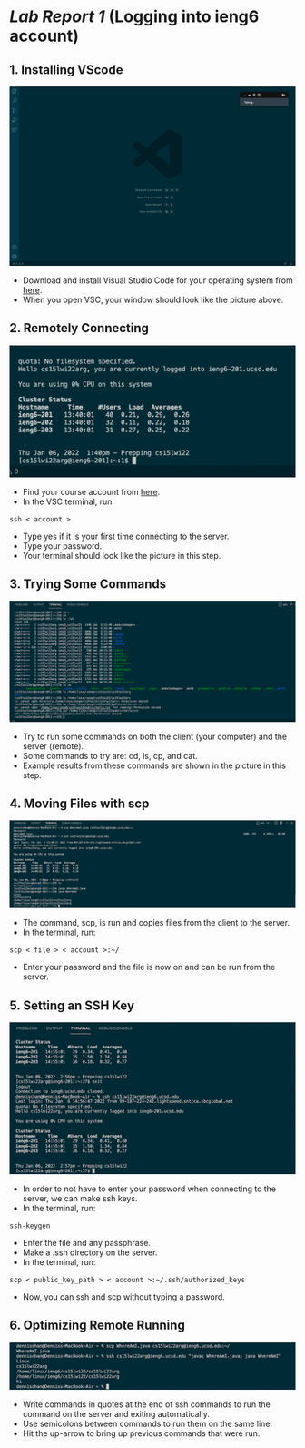 # ***Lab Report 1*** (Logging into ieng6 account)

## 1. Installing VScode
![Image](installvsc.png)
* Download and install Visual Studio Code for your operating system from [here](https://code.visualstudio.com/).
* When you open VSC, your window should look like the picture above.

## 2. Remotely Connecting
![Image](remoteconnect.png)
* Find your course account from  [here](https://sdacs.ucsd.edu/~icc/index.php).
* In the VSC terminal, run:
```
ssh < account >
```
* Type yes if it is your first time connecting to the server.
* Type your password.
* Your terminal should look like the picture in this step.

## 3. Trying Some Commands
![Image](trycomms.png)
* Try to run some commands on both the client (your computer) and the server (remote).
* Some commands to try are: cd, ls, cp, and cat.
* Example results from these commands are shown in the picture in this step.

## 4. Moving Files with scp
![Image](movefilescp.png)
* The command, scp, is run and copies files from the client to the server.
* In the terminal, run:
```
scp < file > < account >:~/
```
* Enter your password and the file is now on and can be run from the server.

## 5. Setting an SSH Key
![Image](sshkey.png)
* In order to not have to enter your password when connecting to the server, we can make ssh keys.
* In the terminal, run:
```
ssh-keygen
```
* Enter the file and any passphrase.
* Make a .ssh directory on the server.
* In the terminal, run:
```
scp < public_key_path > < account >:~/.ssh/authorized_keys
```
* Now, you can ssh and scp without typing a password.

## 6. Optimizing Remote Running
![Image](optremrun.jpg)
* Write commands in quotes at the end of ssh commands to run the command on the server and exiting automatically.
* Use semicolons between commands to run them on the same line.
* Hit the up-arrow to bring up previous commands that were run.